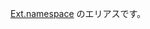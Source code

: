 <a href="#!/api/Ext-method-namespace" rel="Ext-method-namespace" class="docClass" >Ext.namespace</a>
のエリアスです。
